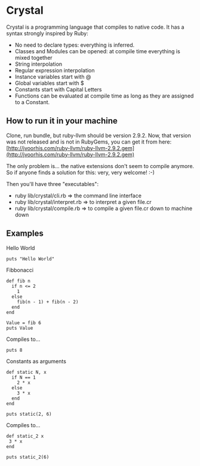 Crystal
=======

Crystal is a programming language that compiles to native code.
It has a syntax strongly inspired by Ruby:

*   No need to declare types: everything is inferred.
*   Classes and Modules can be opened: at compile time everything is mixed together
*   String interpolation
*   Regular expression interpolation
*   Instance variables start with @
*   Global variables start with $
*   Constants start with Capital Letters
*   Functions can be evaluated at compile time as long as they are assigned to a Constant.

How to run it in your machine
-----------------------------

Clone, run bundle, but ruby-llvm should be version 2.9.2. Now, that
version was not released and is not in RubyGems, you can get it from
here: [http://jvoorhis.com/ruby-llvm/ruby-llvm-2.9.2.gem](http://jvoorhis.com/ruby-llvm/ruby-llvm-2.9.2.gem)

The only problem is... the native extensions don't seem to compile
anymore. So if anyone finds a solution for this: very, very welcome! :-)

Then you'll have three "executables":

*   ruby lib/crystal/cli.rb => the command line interface
*   ruby lib/crystal/interpret.rb => to interpret a given file.cr
*   ruby lib/crystal/compile.rb => to compile a given file.cr down to machine down

Examples
--------

Hello World

    puts "Hello World"

Fibbonacci

    def fib n
      if n <= 2
        1
      else
        fib(n - 1) + fib(n - 2)
      end
    end

    Value = fib 6
    puts Value

Compiles to...

    puts 8

Constants as arguments

    def static N, x
      if N == 1
        2 * x
      else
        3 * x
      end
    end

    puts static(2, 6)

Compiles to...

    def static_2 x
     3 * x
    end

    puts static_2(6)

